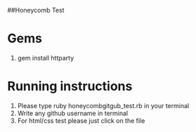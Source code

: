##Honeycomb Test
# Gems
1. gem install httparty
# Running instructions
1. Please type ruby honeycombgitgub_test.rb in your terminal
2. Write any github username in terminal
3. For html/css test please just click on the file